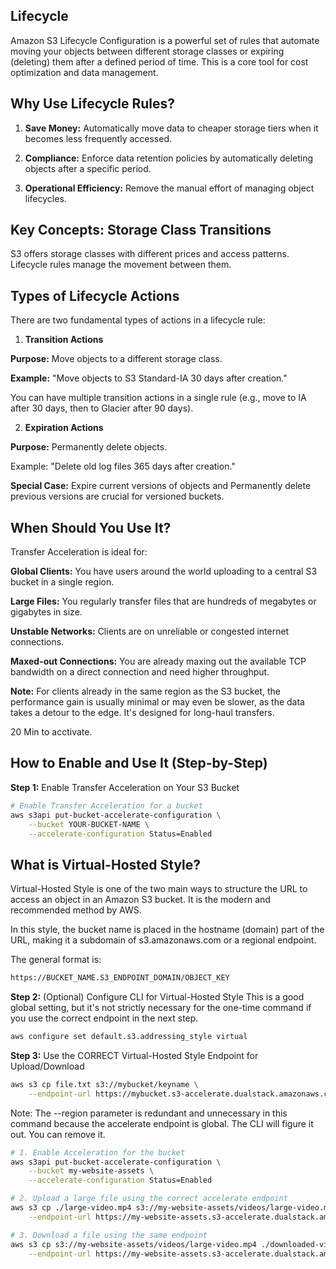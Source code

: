 ## Lifecycle
Amazon S3 Lifecycle Configuration is a powerful set of rules that automate moving your objects between different storage classes or expiring (deleting) them after a defined period of time. This is a core tool for cost optimization and data management.

## Why Use Lifecycle Rules?
1. **Save Money:** Automatically move data to cheaper storage tiers when it becomes less frequently accessed.

2. **Compliance:** Enforce data retention policies by automatically deleting objects after a specific period.

3. **Operational Efficiency:** Remove the manual effort of managing object lifecycles.

## Key Concepts: Storage Class Transitions
S3 offers storage classes with different prices and access patterns. Lifecycle rules manage the movement between them.

## Types of Lifecycle Actions
There are two fundamental types of actions in a lifecycle rule:

1. **Transition Actions**

 **Purpose:** Move objects to a different storage class.

**Example:** "Move objects to S3 Standard-IA 30 days after creation."

You can have multiple transition actions in a single rule (e.g., move to IA after 30 days, then to Glacier after 90 days).

2. **Expiration Actions**

**Purpose:** Permanently delete objects.

Example: "Delete old log files 365 days after creation."

**Special Case:** Expire current versions of objects and Permanently delete previous versions are crucial for versioned buckets.

## When Should You Use It?
Transfer Acceleration is ideal for:

**Global Clients:** You have users around the world uploading to a central S3 bucket in a single region.

**Large Files:** You regularly transfer files that are hundreds of megabytes or gigabytes in size.

**Unstable Networks:** Clients are on unreliable or congested internet connections.

**Maxed-out Connections:** You are already maxing out the available TCP bandwidth on a direct connection and need higher throughput.

**Note:** For clients already in the same region as the S3 bucket, the performance gain is usually minimal or may even be slower, as the data takes a detour to the edge. It's designed for long-haul transfers.

20 Min to acctivate.

## How to Enable and Use It (Step-by-Step)
**Step 1:** Enable Transfer Acceleration on Your S3 Bucket
```bash
# Enable Transfer Acceleration for a bucket
aws s3api put-bucket-accelerate-configuration \
    --bucket YOUR-BUCKET-NAME \
    --accelerate-configuration Status=Enabled
```
## What is Virtual-Hosted Style?
Virtual-Hosted Style is one of the two main ways to structure the URL to access an object in an Amazon S3 bucket. It is the modern and recommended method by AWS.

In this style, the bucket name is placed in the hostname (domain) part of the URL, making it a subdomain of s3.amazonaws.com or a regional endpoint.

The general format is:
```bash
https://BUCKET_NAME.S3_ENDPOINT_DOMAIN/OBJECT_KEY
```
**Step 2:** (Optional) Configure CLI for Virtual-Hosted Style
This is a good global setting, but it's not strictly necessary for the one-time command if you use the correct endpoint in the next step.

```bash
aws configure set default.s3.addressing_style virtual
```
**Step 3:** Use the CORRECT Virtual-Hosted Style Endpoint for Upload/Download
```bash
aws s3 cp file.txt s3://mybucket/keyname \
    --endpoint-url https://mybucket.s3-accelerate.dualstack.amazonaws.com
```
Note: The --region parameter is redundant and unnecessary in this command because the accelerate endpoint is global. The CLI will figure it out. You can remove it.

```bash
# 1. Enable Acceleration for the bucket
aws s3api put-bucket-accelerate-configuration \
    --bucket my-website-assets \
    --accelerate-configuration Status=Enabled

# 2. Upload a large file using the correct accelerate endpoint
aws s3 cp ./large-video.mp4 s3://my-website-assets/videos/large-video.mp4 \
    --endpoint-url https://my-website-assets.s3-accelerate.dualstack.amazonaws.com

# 3. Download a file using the same endpoint
aws s3 cp s3://my-website-assets/videos/large-video.mp4 ./downloaded-video.mp4 \
    --endpoint-url https://my-website-assets.s3-accelerate.dualstack.amazonaws.com
```